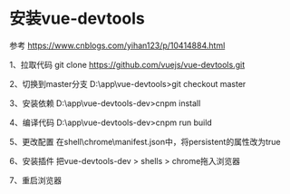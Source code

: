 # 安装vue-devtools
参考
https://www.cnblogs.com/yihan123/p/10414884.html

1、拉取代码
git clone https://github.com/vuejs/vue-devtools.git

2、切换到master分支
D:\app\vue-devtools>git checkout master

3、安装依赖
D:\app\vue-devtools-dev>cnpm install

4、编译代码
D:\app\vue-devtools-dev>cnpm run build

5、更改配置
在shell\chrome\manifest.json中，将persistent的属性改为true

6、安装插件
把vue-devtools-dev > shells > chrome拖入浏览器

7、重启浏览器
